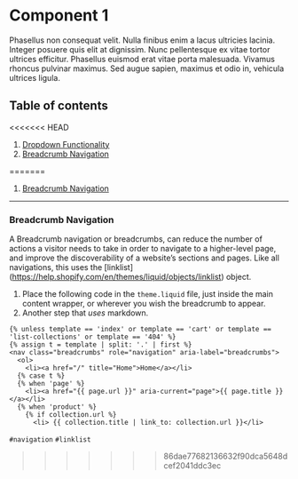 # Component 1
Phasellus non consequat velit. Nulla finibus enim a lacus ultricies lacinia. Integer posuere quis elit at dignissim. Nunc pellentesque ex vitae tortor ultrices efficitur. Phasellus euismod erat vitae porta malesuada. Vivamus rhoncus pulvinar maximus. Sed augue sapien, maximus et odio in, vehicula ultrices ligula.

 ## Table of contents
<<<<<<< HEAD
1. [Dropdown Functionality](#dropdown-functionality)
2. [Breadcrumb Navigation](#breadcrumb-navigation)
 
=======
1. [Breadcrumb Navigation](#breadcrumb-navigation) 
 
 
------
### <a name="breadcrumb-navigation">Breadcrumb Navigation</a>
A Breadcrumb navigation or breadcrumbs, can reduce the number of actions a visitor needs to take in order to navigate to a higher-level page, and improve the discoverability of a website’s sections and pages. Like all navigations, this uses the [linklist] (https://help.shopify.com/en/themes/liquid/objects/linklist) object.

1.  Place the following code in the `theme.liquid` file, just inside the main content wrapper, or wherever you wish the breadcrumb to appear.
2.  Another step that *uses* markdown.

```liquid
{% unless template == 'index' or template == 'cart' or template == 'list-collections' or template == '404' %}
{% assign t = template | split: '.' | first %}
<nav class="breadcrumbs" role="navigation" aria-label="breadcrumbs">
  <ol>
    <li><a href="/" title="Home">Home</a></li>
  {% case t %}
  {% when 'page' %}
    <li><a href="{{ page.url }}" aria-current="page">{{ page.title }}</a></li>
  {% when 'product' %}
    {% if collection.url %}
      <li> {{ collection.title | link_to: collection.url }}</li>
```
`#navigation` `#linklist` 
>>>>>>> 86dae77682136632f90dca5648dcef2041ddc3ec
